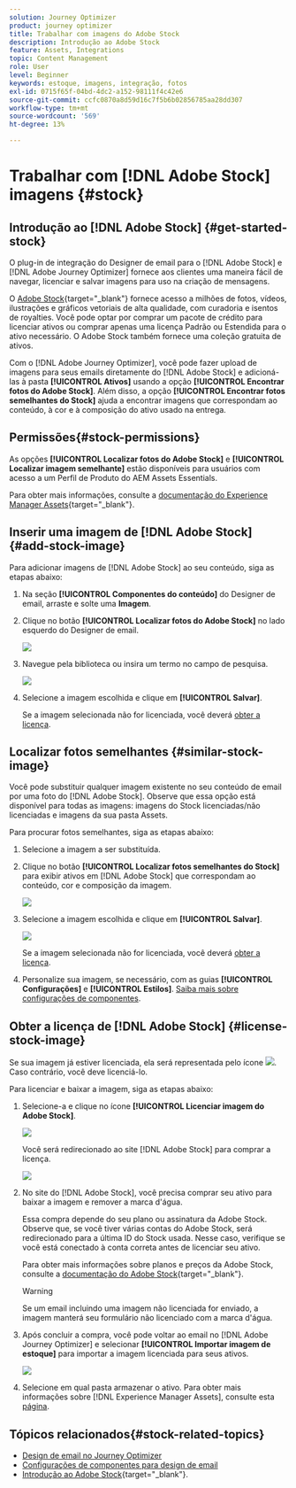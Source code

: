 ```yaml
---
solution: Journey Optimizer
product: journey optimizer
title: Trabalhar com imagens do Adobe Stock
description: Introdução ao Adobe Stock
feature: Assets, Integrations
topic: Content Management
role: User
level: Beginner
keywords: estoque, imagens, integração, fotos
exl-id: 0715f65f-04bd-4dc2-a152-98111f4c42e6
source-git-commit: ccfc0870a8d59d16c7f5b6b02856785aa28dd307
workflow-type: tm+mt
source-wordcount: '569'
ht-degree: 13%

---
```


# Trabalhar com [!DNL Adobe Stock] imagens {#stock}

## Introdução ao [!DNL Adobe Stock] {#get-started-stock}

O plug-in de integração do Designer de email para o [!DNL Adobe Stock] e [!DNL Adobe Journey Optimizer] fornece aos clientes uma maneira fácil de navegar, licenciar e salvar imagens para uso na criação de mensagens.

O [Adobe Stock](https://helpx.adobe.com/stock/get-started.html){target="_blank"} fornece acesso a milhões de fotos, vídeos, ilustrações e gráficos vetoriais de alta qualidade, com curadoria e isentos de royalties. Você pode optar por comprar um pacote de crédito para licenciar ativos ou comprar apenas uma licença Padrão ou Estendida para o ativo necessário. O Adobe Stock também fornece uma coleção gratuita de ativos.

Com o [!DNL Adobe Journey Optimizer], você pode fazer upload de imagens para seus emails diretamente do [!DNL Adobe Stock] e adicioná-las à pasta **[!UICONTROL Ativos]** usando a opção **[!UICONTROL Encontrar fotos do Adobe Stock]**. Além disso, a opção **[!UICONTROL Encontrar fotos semelhantes do Stock]** ajuda a encontrar imagens que correspondam ao conteúdo, à cor e à composição do ativo usado na entrega.

## Permissões{#stock-permissions}

As opções **[!UICONTROL Localizar fotos do Adobe Stock]** e **[!UICONTROL Localizar imagem semelhante]** estão disponíveis para usuários com acesso a um Perfil de Produto do AEM Assets Essentials.

Para obter mais informações, consulte a [documentação do Experience Manager Assets](https://experienceleague.adobe.com/docs/experience-manager-assets-essentials/help/get-started-admins/deploy-administer.html#add-users-to-essentials){target="_blank"}.

## Inserir uma imagem de [!DNL Adobe Stock] {#add-stock-image}

Para adicionar imagens de [!DNL Adobe Stock] ao seu conteúdo, siga as etapas abaixo:

1. Na seção **[!UICONTROL Componentes do conteúdo]** do Designer de email, arraste e solte uma **Imagem**.

1. Clique no botão **[!UICONTROL Localizar fotos do Adobe Stock]** no lado esquerdo do Designer de email.

   ![](assets/stock-find-photos.png)

1. Navegue pela biblioteca ou insira um termo no campo de pesquisa.

   ![](assets/stock-select-from-lib.png)

1. Selecione a imagem escolhida e clique em **[!UICONTROL Salvar]**.

   Se a imagem selecionada não for licenciada, você deverá [obter a licença](#license-stock-image).

## Localizar fotos semelhantes {#similar-stock-image}

Você pode substituir qualquer imagem existente no seu conteúdo de email por uma foto do [!DNL Adobe Stock]. Observe que essa opção está disponível para todas as imagens: imagens do Stock licenciadas/não licenciadas e imagens da sua pasta Assets.

Para procurar fotos semelhantes, siga as etapas abaixo:

1. Selecione a imagem a ser substituída.
1. Clique no botão **[!UICONTROL Localizar fotos semelhantes do Stock]** para exibir ativos em [!DNL Adobe Stock] que correspondam ao conteúdo, cor e composição da imagem.

   ![](assets/stock-similar.png)

1. Selecione a imagem escolhida e clique em **[!UICONTROL Salvar]**.

   ![](assets/stock-similar-results.png)

   Se a imagem selecionada não for licenciada, você deverá [obter a licença](#license-stock-image).

1. Personalize sua imagem, se necessário, com as guias **[!UICONTROL Configurações]** e **[!UICONTROL Estilos]**. [Saiba mais sobre configurações de componentes](../email/content-components.md).

## Obter a licença de [!DNL Adobe Stock] {#license-stock-image}

Se sua imagem já estiver licenciada, ela será representada pelo ícone ![](assets/stock_10.png). Caso contrário, você deve licenciá-lo.

Para licenciar e baixar a imagem, siga as etapas abaixo:

1. Selecione-a e clique no ícone **[!UICONTROL Licenciar imagem do Adobe Stock]**.

   ![](assets/stock-license-icon.png)

   Você será redirecionado ao site [!DNL Adobe Stock] para comprar a licença.

   ![](assets/stock-license-photo.png)

1. No site do [!DNL Adobe Stock], você precisa comprar seu ativo para baixar a imagem e remover a marca d&#39;água.

   Essa compra depende do seu plano ou assinatura da Adobe Stock. Observe que, se você tiver várias contas do Adobe Stock, será redirecionado para a última ID do Stock usada. Nesse caso, verifique se você está conectado à conta correta antes de licenciar seu ativo.

   Para obter mais informações sobre planos e preços da Adobe Stock, consulte a [documentação do Adobe Stock](https://stock.adobe.com/plans){target="_blank"}.

   >[!WARNING]
   > Se um email incluindo uma imagem não licenciada for enviado, a imagem manterá seu formulário não licenciado com a marca d&#39;água.

1. Após concluir a compra, você pode voltar ao email no [!DNL Adobe Journey Optimizer] e selecionar **[!UICONTROL Importar imagem de estoque]** para importar a imagem licenciada para seus ativos.

   ![](assets/stock_6.png)

1. Selecione em qual pasta armazenar o ativo. Para obter mais informações sobre [!DNL Experience Manager Assets], consulte esta [página](assets.md#get-started-assets).

## Tópicos relacionados{#stock-related-topics}

* [Design de email no Journey Optimizer](../email/get-started-email-design.md)
* [Configurações de componentes para design de email](../email/content-components.md)
* [Introdução ao Adobe Stock](https://helpx.adobe.com/stock/get-started.html){target="_blank"}.

